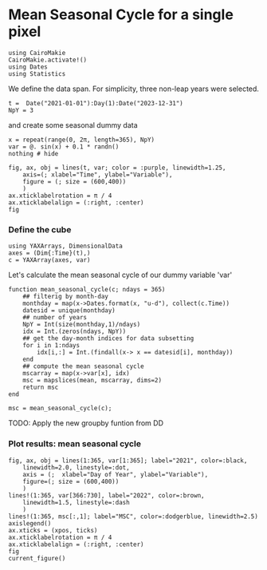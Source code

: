 # Mean Seasonal Cycle for a single pixel

````@example mean_season
using CairoMakie
CairoMakie.activate!()
using Dates
using Statistics
````

We define the data span. For simplicity, three non-leap years were selected.

````@example mean_season
t =  Date("2021-01-01"):Day(1):Date("2023-12-31")
NpY = 3
````
and create some seasonal dummy data

````@example mean_season
x = repeat(range(0, 2π, length=365), NpY)
var = @. sin(x) + 0.1 * randn()
nothing # hide
````


````@example mean_season
fig, ax, obj = lines(t, var; color = :purple, linewidth=1.25,
    axis=(; xlabel="Time", ylabel="Variable"),
    figure = (; size = (600,400))
    )
ax.xticklabelrotation = π / 4
ax.xticklabelalign = (:right, :center)
fig
````

### Define the cube

````@ansi mean_season
using YAXArrays, DimensionalData
axes = (Dim{:Time}(t),)
c = YAXArray(axes, var)
````

Let's calculate the mean seasonal cycle of our dummy variable 'var'

````@example mean_season
function mean_seasonal_cycle(c; ndays = 365)
    ## filterig by month-day
    monthday = map(x->Dates.format(x, "u-d"), collect(c.Time))
    datesid = unique(monthday)
    ## number of years
    NpY = Int(size(monthday,1)/ndays)
    idx = Int.(zeros(ndays, NpY))
    ## get the day-month indices for data subsetting
    for i in 1:ndays
        idx[i,:] = Int.(findall(x-> x == datesid[i], monthday))
    end
    ## compute the mean seasonal cycle
    mscarray = map(x->var[x], idx)
    msc = mapslices(mean, mscarray, dims=2)
    return msc
end

msc = mean_seasonal_cycle(c);
````

TODO: Apply the new groupby funtion from DD

### Plot results: mean seasonal cycle

````@example mean_season
fig, ax, obj = lines(1:365, var[1:365]; label="2021", color=:black,
    linewidth=2.0, linestyle=:dot,
    axis = (;  xlabel="Day of Year", ylabel="Variable"),
    figure=(; size = (600,400))
    )
lines!(1:365, var[366:730], label="2022", color=:brown,
    linewidth=1.5, linestyle=:dash
    )
lines!(1:365, msc[:,1]; label="MSC", color=:dodgerblue, linewidth=2.5)
axislegend()
ax.xticks = (xpos, ticks)
ax.xticklabelrotation = π / 4
ax.xticklabelalign = (:right, :center)
fig
current_figure()
````